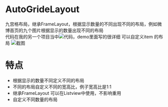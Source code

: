 # AutoGrideLayout
九宫格布局，继承FrameLayout，根据显示数量的不同出现不同的布局，例如微博首页的九个图片根据显示的数量出现不同的布局</br>
代码在我的另一个项目当中![代码](https://github.com/cyuanyang/imagebrowser)，demo里面写的很详细
可以自定义item 的布局
![截图](https://github.com/cyuanyang/imagebrowser/blob/master/screenshot/demo.gif)

# 特点
* 根据显示的数量不同定义不同的布局
* 不同的布局自定义不同的宽高比，例子宽高比是1:1
* 继承FrameLayout 可以在Listview中使用，不影响重用
* 自定义不同数量的布局



